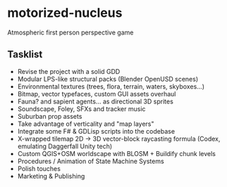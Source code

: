 
# motorized-nucleus

Atmospheric first person perspective game


## Tasklist
- Revise the project with a solid GDD
- Modular LPS-like structural packs (Blender OpenUSD scenes)
- Environmental textures (trees, flora, terrain, waters, skyboxes...)
- Bitmap, vector typefaces, custom GUI assets overhaul
- Fauna? and sapient agents... as directional 3D sprites
- Soundscape, Foley, SFXs and tracker music
- Suburban prop assets
- Take advantage of verticality and "map layers"
- Integrate some F# & GDLisp scripts into the codebase
- X-wrapped tilemap 2D -> 3D vector-block raycasting formula (Codex, emulating Daggerfall Unity tech)
- Custom QGIS+OSM worldscape with BLOSM + Buildify chunk levels
- Procedures / Animation of State Machine Systems
- Polish touches
- Marketing & Publishing


